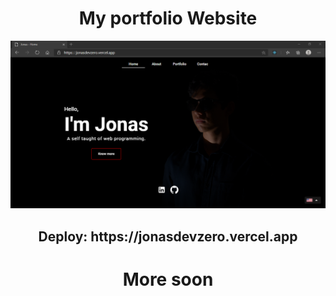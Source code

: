 <h1 align="center">My portfolio Website</h1>
<img src='https://github.com/jonasdevzero/Media-Hub/blob/master/projects/portfolio/portfolio.PNG' alt='portfolio image' />
<h2 align="center">Deploy: https://jonasdevzero.vercel.app</h2>
<h1 align="center">More soon</h1>
